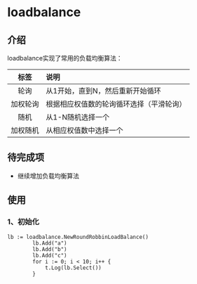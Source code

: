 # loadbalance

## 介绍

loadbalance实现了常用的负载均衡算法：


 标签 | 说明
:---: | :---
轮询 | 从1开始，直到N，然后重新开始循环
加权轮询 | 根据相应权值数的轮询循环选择（平滑轮询）
随机 | 从1-N随机选择一个
加权随机 | 从相应权值数中选择一个

## 待完成项

* 继续增加负载均衡算法

## 使用


### 1、初始化
```cassandraql
lb := loadbalance.NewRoundRobbinLoadBalance()
		lb.Add("a")
		lb.Add("b")
		lb.Add("c")
		for i := 0; i < 10; i++ {
			t.Log(lb.Select())
		}
```